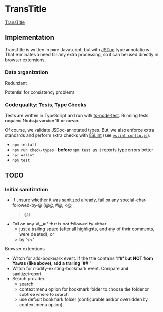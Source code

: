# TransTitle

[TransTitle](https://github.com/TransTitle/TransTitle/) 

## Implementation

TransTitle is written in pure Javascript, but with [JSDoc](https://jsdoc.app/) type annotations.
That eliminates a need for any extra processing, so it can be used directly in browser extensions.

### Data organization

Redundant

Potential for consistency problems

### Code quality: Tests, Type Checks

Tests are written in TypeScript and run with
[ts-node-test](https://www.npmjs.com/package/ts-node-test). Running tests requires Node.js version
18 or newer.

Of course, we validate JSDoc-annotated types. But, we also enforce extra standards and perform extra
checks with [ESLint](eslint.org) (see [`eslint.config.js`](./eslint.config.js)).

- `npm install`
- `npm run check-types` - **before** `npm test`, as it reports type errors better
- `npx eslint`
- `npm test`

## TODO

### Initial sanitization
- If unsure whether it was sanitized already, fail on any special-char-followed-by-@ (@@, #@, <@,
  >@)
- Fail on any '#__# ' that is not followed by either
  - just a trailing space (after all highlights, and any of their comments, were deleted), or
  - by '<<'

Browser extensions
- Watch for add-bookmark event. If the title contains '#__#' but NOT from Yawas (like above), add a
  trailing '#__# '.
- Watch for modify-existing-bookmark event. Compare and sanitize/report.
- Search provider.
  - search
  - context menu option for bookmark folder to choose the folder or subtree where to search
  - use default bookmark folder (configurable and/or overridden by context menu option)
